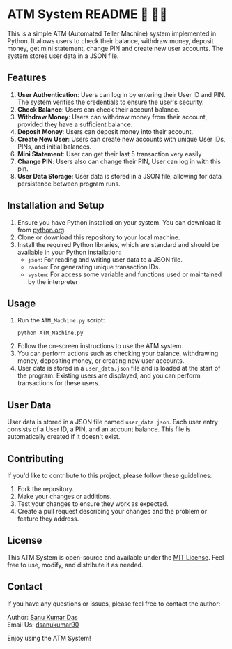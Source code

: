 <h1>ATM System README &#129297; &#129297;🏧</h1>

<p>This is a simple ATM (Automated Teller Machine) system implemented in Python. It allows users to check their balance, withdraw money, deposit money, get mini statement, change PIN and create new user accounts. The system stores user data in a JSON file.</p>

<h2>Features</h2>

<ol>
    <li><strong>User Authentication</strong>: Users can log in by entering their User ID and PIN. The system verifies the credentials to ensure the user's security.</li>
    <li><strong>Check Balance</strong>: Users can check their account balance.</li>
    <li><strong>Withdraw Money</strong>: Users can withdraw money from their account, provided they have a sufficient balance.</li>
    <li><strong>Deposit Money</strong>: Users can deposit money into their account.</li>
    <li><strong>Create New User</strong>: Users can create new accounts with unique User IDs, PINs, and initial balances.</li>
    <li><strong>Mini Statement</strong>: User can get their last 5 transaction very easily</li>
    <li><strong>Change PIN</strong>: Users also can change their PIN, User can log in with this pin.</li>
    <li><strong>User Data Storage</strong>: User data is stored in a JSON file, allowing for data persistence between program runs.</li>
</ol>

<h2>Installation and Setup</h2>

<ol>
    <li>Ensure you have Python installed on your system. You can download it from <a href="https://www.python.org/downloads/">python.org</a>.</li>
    <li>Clone or download this repository to your local machine.</li>
    <li>Install the required Python libraries, which are standard and should be available in your Python installation:
        <ul>
            <li><code>json</code>: For reading and writing user data to a JSON file.</li>
            <li><code>random</code>: For generating unique transaction IDs.</li>
            <li><code>system</code>: For access some variable and functions used or maintained by the interpreter</li>
        </ul>
    </li>

</ol>

<h2>Usage</h2>

<ol>
    <li>Run the <code>ATM_Machine.py</code> script:
        <pre><code>python ATM_Machine.py</code></pre>
    </li>
    <li>Follow the on-screen instructions to use the ATM system.</li>
    <li>You can perform actions such as checking your balance, withdrawing money, depositing money, or creating new user accounts.</li>
    <li>User data is stored in a <code>user_data.json</code> file and is loaded at the start of the program. Existing users are displayed, and you can perform transactions for these users.</li>
</ol>

<h2>User Data</h2>

<p>User data is stored in a JSON file named <code>user_data.json</code>. Each user entry consists of a User ID, a PIN, and an account balance. This file is automatically created if it doesn't exist.</p>

<h2>Contributing</h2>

<p>If you'd like to contribute to this project, please follow these guidelines:</p>

<ol>
    <li>Fork the repository.</li>
    <li>Make your changes or additions.</li>
    <li>Test your changes to ensure they work as expected.</li>
    <li>Create a pull request describing your changes and the problem or feature they address.</li>
</ol>

<h2>License</h2>

<p>This ATM System is open-source and available under the <a href="LICENSE">MIT License</a>. Feel free to use, modify, and distribute it as needed.</p>

<h2>Contact</h2>

<p>If you have any questions or issues, please feel free to contact the author:</p>

<p>Author: <a href  ="https://github.com/Sanu825">Sanu Kumar Das</a><br>
Email Us: <a href ="mailto:dsanukumar90@gmail.com">dsanukumar90</a></p>

<p>Enjoy using the ATM System!</p>
